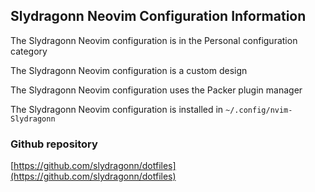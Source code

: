 ## Slydragonn Neovim Configuration Information

The Slydragonn Neovim configuration is in the Personal configuration category

The Slydragonn Neovim configuration is a custom design

The Slydragonn Neovim configuration uses the Packer plugin manager

The Slydragonn Neovim configuration is installed in `~/.config/nvim-Slydragonn`

### Github repository

[https://github.com/slydragonn/dotfiles](https://github.com/slydragonn/dotfiles)


